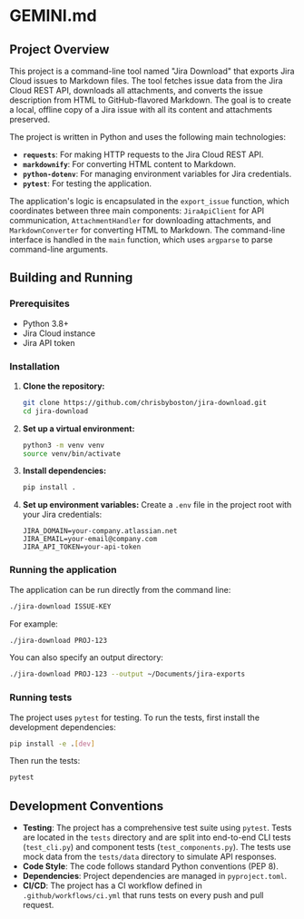 # GEMINI.md

## Project Overview

This project is a command-line tool named "Jira Download" that exports Jira Cloud issues to Markdown files. The tool fetches issue data from the Jira Cloud REST API, downloads all attachments, and converts the issue description from HTML to GitHub-flavored Markdown. The goal is to create a local, offline copy of a Jira issue with all its content and attachments preserved.

The project is written in Python and uses the following main technologies:

*   **`requests`**: For making HTTP requests to the Jira Cloud REST API.
*   **`markdownify`**: For converting HTML content to Markdown.
*   **`python-dotenv`**: For managing environment variables for Jira credentials.
*   **`pytest`**: For testing the application.

The application's logic is encapsulated in the `export_issue` function, which coordinates between three main components: `JiraApiClient` for API communication, `AttachmentHandler` for downloading attachments, and `MarkdownConverter` for converting HTML to Markdown. The command-line interface is handled in the `main` function, which uses `argparse` to parse command-line arguments.

## Building and Running

### Prerequisites

*   Python 3.8+
*   Jira Cloud instance
*   Jira API token

### Installation

1.  **Clone the repository:**
    ```bash
    git clone https://github.com/chrisbyboston/jira-download.git
    cd jira-download
    ```

2.  **Set up a virtual environment:**
    ```bash
    python3 -m venv venv
    source venv/bin/activate
    ```

3.  **Install dependencies:**
    ```bash
    pip install .
    ```

4.  **Set up environment variables:**
    Create a `.env` file in the project root with your Jira credentials:
    ```
    JIRA_DOMAIN=your-company.atlassian.net
    JIRA_EMAIL=your-email@company.com
    JIRA_API_TOKEN=your-api-token
    ```

### Running the application

The application can be run directly from the command line:

```bash
./jira-download ISSUE-KEY
```

For example:

```bash
./jira-download PROJ-123
```

You can also specify an output directory:

```bash
./jira-download PROJ-123 --output ~/Documents/jira-exports
```

### Running tests

The project uses `pytest` for testing. To run the tests, first install the development dependencies:

```bash
pip install -e .[dev]
```

Then run the tests:

```bash
pytest
```

## Development Conventions

*   **Testing**: The project has a comprehensive test suite using `pytest`. Tests are located in the `tests` directory and are split into end-to-end CLI tests (`test_cli.py`) and component tests (`test_components.py`). The tests use mock data from the `tests/data` directory to simulate API responses.
*   **Code Style**: The code follows standard Python conventions (PEP 8).
*   **Dependencies**: Project dependencies are managed in `pyproject.toml`.
*   **CI/CD**: The project has a CI workflow defined in `.github/workflows/ci.yml` that runs tests on every push and pull request.
